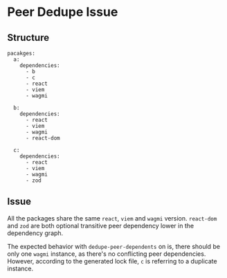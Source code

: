 # Peer Dedupe Issue

## Structure

```
pacakges:
  a:
    dependencies:
      - b
      - c
      - react
      - viem
      - wagmi

  b:
    dependencies:
      - react
      - viem
      - wagmi
      - react-dom

  c:
    dependencies:
      - react
      - viem
      - wagmi
      - zod

```

## Issue

All the packages share the same `react`, `viem` and `wagmi` version. `react-dom` and `zod` are both optional transitive peer dependency lower in the dependency graph.

The expected behavior with `dedupe-peer-dependents` on is, there should be only one `wagmi` instance, as there's no conflicting peer dependencies. However, according to the generated lock file, `c` is referring to a duplicate instance.
